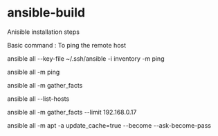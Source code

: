 # ansible-build

Anisible installation steps

Basic command : To ping the remote host

ansible all --key-file ~/.ssh/ansible -i inventory -m ping

ansible all -m ping

ansible all -m gather_facts

ansible all --list-hosts

ansible all -m gather_facts --limit 192.168.0.17

ansible all -m apt -a update_cache=true --become --ask-become-pass
